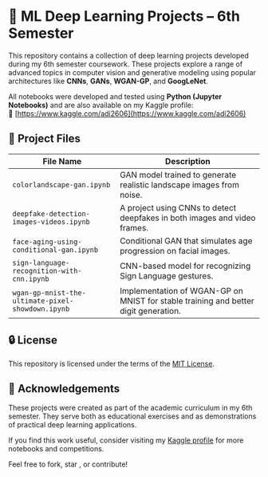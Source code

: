 # 🧠 ML Deep Learning Projects – 6th Semester

This repository contains a collection of deep learning projects developed during my 6th semester coursework. These projects explore a range of advanced topics in computer vision and generative modeling using popular architectures like **CNNs**, **GANs**, **WGAN-GP**, and **GoogLeNet**.

All notebooks were developed and tested using **Python (Jupyter Notebooks)** and are also available on my Kaggle profile:  
🔗 [https://www.kaggle.com/adi2606](https://www.kaggle.com/adi2606)


## 📁 Project Files

| File Name | Description |
|----------|-------------|
| `colorlandscape-gan.ipynb` | GAN model trained to generate realistic landscape images from noise. |
| `deepfake-detection-images-videos.ipynb` | A project using CNNs to detect deepfakes in both images and video frames. |
| `face-aging-using-conditional-gan.ipynb` | Conditional GAN that simulates age progression on facial images. |
| `sign-language-recognition-with-cnn.ipynb` | CNN-based model for recognizing Sign Language gestures. |
| `wgan-gp-mnist-the-ultimate-pixel-showdown.ipynb` | Implementation of WGAN-GP on MNIST for stable training and better digit generation. |


## 🔒 License

This repository is licensed under the terms of the [MIT License](LICENSE).


## 🙌 Acknowledgements

These projects were created as part of the academic curriculum in my 6th semester. They serve both as educational exercises and as demonstrations of practical deep learning applications.

If you find this work useful, consider visiting my [Kaggle profile](https://www.kaggle.com/adi2606) for more notebooks and competitions.


Feel free to fork, star , or contribute!
